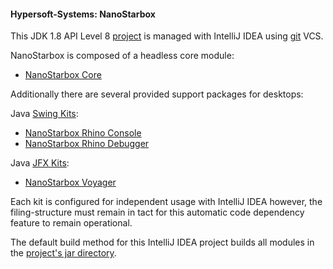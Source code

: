 #### Hypersoft-Systems: NanoStarbox

This JDK 1.8 API Level 8 [project](LICENSE) is managed with IntelliJ IDEA using [git](https://github.com/hypersoft/NanoStarboox/) VCS.

NanoStarbox is composed of a headless core module:

* [NanoStarbox Core](module/jre/NanoStarbox%20Core)

Additionally there are several provided support packages for desktops:

Java [Swing Kits](module/swing/):
* [NanoStarbox Rhino Console](module/swing/NanoStarbox%20Rhino%20Console)
* [NanoStarbox Rhino Debugger](module/swing/NanoStarbox%20Rhino%20Debugger)

Java [JFX Kits](module/jfx/):
* [NanoStarbox Voyager](module/jfx/NanoStarbox%20Voyager)

Each kit is configured for independent usage with IntelliJ IDEA however, the filing-structure must remain in tact for this automatic code dependency feature to remain operational.

The default build method for this IntelliJ IDEA project builds all modules in the [project's jar directory](jar/).
